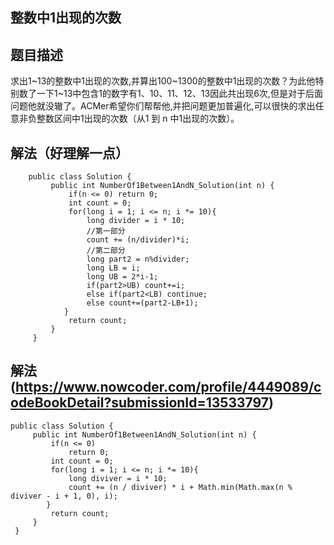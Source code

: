 ## 整数中1出现的次数

## 题目描述
求出1\~13的整数中1出现的次数,并算出100\~1300的整数中1出现的次数？为此他特别数了一下1~13中包含1的数字有1、10、11、12、13因此共出现6次,但是对于后面问题他就没辙了。ACMer希望你们帮帮他,并把问题更加普遍化,可以很快的求出任意非负整数区间中1出现的次数（从1 到 n 中1出现的次数）。

## 解法（好理解一点）
        public class Solution {
             public int NumberOf1Between1AndN_Solution(int n) {
                 if(n <= 0) return 0;
                 int count = 0;
                 for(long i = 1; i <= n; i *= 10){
                     long divider = i * 10;
                     //第一部分
                     count += (n/divider)*i;
                     //第二部分
                     long part2 = n%divider;
                     long LB = i;
                     long UB = 2*i-1;
                     if(part2>UB) count+=i;
                     else if(part2<LB) continue;
                     else count+=(part2-LB+1);
                }
                 return count;
             }
         }

## 解法(https://www.nowcoder.com/profile/4449089/codeBookDetail?submissionId=13533797)
    public class Solution {
         public int NumberOf1Between1AndN_Solution(int n) {
             if(n <= 0)
                 return 0;
             int count = 0;
             for(long i = 1; i <= n; i *= 10){
                 long diviver = i * 10;          
                 count += (n / diviver) * i + Math.min(Math.max(n % diviver - i + 1, 0), i);
            }
             return count;
         }
     }
